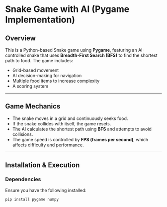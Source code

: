 # Snake Game with AI (Pygame Implementation)

## Overview

This is a Python-based Snake game using **Pygame**, featuring an AI-controlled snake that uses **Breadth-First Search (BFS)** to find the shortest path to food. The game includes:

- Grid-based movement  
- AI decision-making for navigation  
- Multiple food items to increase complexity  
- A scoring system  

---

## Game Mechanics  

- The snake moves in a grid and continuously seeks food.  
- If the snake collides with itself, the game resets.  
- The AI calculates the shortest path using **BFS** and attempts to avoid collisions.  
- The game speed is controlled by **FPS (frames per second)**, which affects difficulty and performance.  

---

## Installation & Execution  

### Dependencies  

Ensure you have the following installed:  

```bash
pip install pygame numpy

